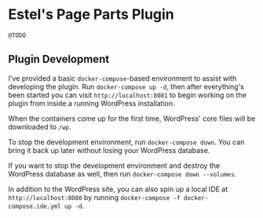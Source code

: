 # Estel's Page Parts Plugin

`@TODO`

## Plugin Development

I've provided a basic `docker-compose`-based environment to assist with developing the plugin. Run `docker-compose up -d`,
then after everything's been started you can visit `http://localhost:8081` to begin working on the plugin from inside a
running WordPress installation.

When the containers come up for the first time, WordPress' core files will be downloaded to `/wp`.

To stop the development environment, run `docker-compose down`. You can bring it back up later without losing your
WordPress database.

If you want to stop the development environment and destroy the WordPress database as well, then run
`docker-compose down --volumes`.

In addition to the WordPress site, you can also spin up a local IDE at `http://localhost:8080` by running
`docker-compose -f docker-compose.ide.yml up -d`.
